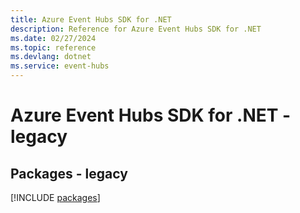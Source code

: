 ```yaml
---
title: Azure Event Hubs SDK for .NET
description: Reference for Azure Event Hubs SDK for .NET
ms.date: 02/27/2024
ms.topic: reference
ms.devlang: dotnet
ms.service: event-hubs
---
```

# Azure Event Hubs SDK for .NET - legacy
## Packages - legacy
[!INCLUDE [packages](event-hubs-index.md)]